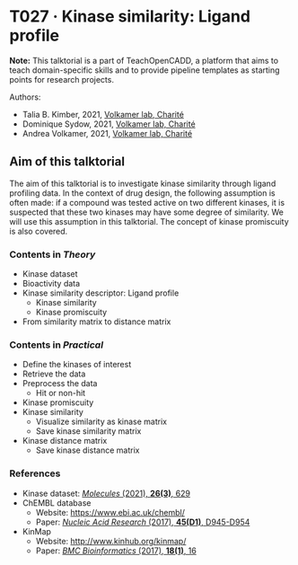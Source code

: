 # T027 · Kinase similarity: Ligand profile

**Note:** This talktorial is a part of TeachOpenCADD, a platform that aims to teach domain-specific skills and to provide pipeline templates as starting points for research projects.

Authors:

- Talia B. Kimber, 2021, [Volkamer lab, Charité](https://volkamerlab.org/)
- Dominique Sydow, 2021, [Volkamer lab, Charité](https://volkamerlab.org/)
- Andrea Volkamer, 2021, [Volkamer lab, Charité](https://volkamerlab.org/)


## Aim of this talktorial

The aim of this talktorial is to investigate kinase similarity through ligand profiling data. In the context of drug design, the following assumption is often made: if a compound was tested active on two different kinases, it is suspected that these two kinases may have some degree of similarity. We will use this assumption in this talktorial. The concept of kinase promiscuity is also covered.


### Contents in *Theory*

* Kinase dataset
* Bioactivity data
* Kinase similarity descriptor: Ligand profile
    * Kinase similarity
    * Kinase promiscuity
* From similarity matrix to distance matrix


### Contents in *Practical*

* Define the kinases of interest
* Retrieve the data
* Preprocess the data
    * Hit or non-hit
* Kinase promiscuity
* Kinase similarity
    * Visualize similarity as kinase matrix
    * Save kinase similarity matrix
* Kinase distance matrix
    * Save kinase distance matrix


### References

* Kinase dataset: [<i>Molecules</i> (2021), <b>26(3)</b>, 629](https://www.mdpi.com/1420-3049/26/3/629) 
* ChEMBL database
  * Website: https://www.ebi.ac.uk/chembl/
  * Paper: [<i>Nucleic Acid Research</i> (2017), <b>45(D1)</b>, D945-D954](https://doi.org/10.1093/nar/gkw1074) 
* KinMap
  * Website: http://www.kinhub.org/kinmap/
  * Paper: [<i>BMC Bioinformatics</i> (2017), <b>18(1)</b>, 16](https://doi.org/10.1186/s12859-016-1433-7) 
